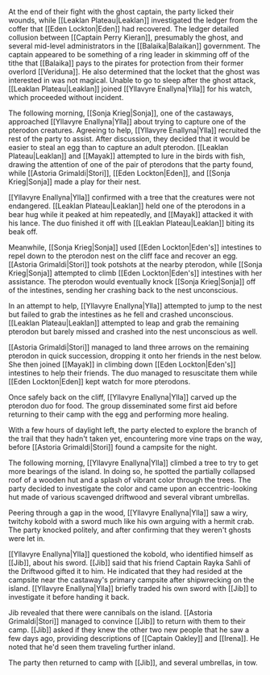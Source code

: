 At the end of their fight with the ghost captain, the party licked their wounds, while [[Leaklan Plateau|Leaklan]] investigated the ledger from the coffer that [[Eden Lockton|Eden]] had recovered. The ledger detailed collusion between [[Captain Perry Kieran]], presumably the ghost, and several mid-level administrators in the [[Balaika|Balaikan]] government. The captain appeared to be something of a ring leader in skimming off of the tithe that [[Balaika]] pays to the pirates for protection from their former overlord [[Veriduna]]. He also determined that the locket that the ghost was interested in was not magical. Unable to go to sleep after the ghost attack, [[Leaklan Plateau|Leaklan]] joined [[Yllavyre Enallyna|Ylla]] for his watch, which proceeded without incident.

The following morning, [[Sonja Krieg|Sonja]], one of the castaways, approached [[Yllavyre Enallyna|Ylla]] about trying to capture one of the pterodon creatures. Agreeing to help, [[Yllavyre Enallyna|Ylla]] recruited the rest of the party to assist. After discussion, they decided that it would be easier to steal an egg than to capture an adult pterodon. [[Leaklan Plateau|Leaklan]] and [[Mayak]] attempted to lure in the birds with fish, drawing the attention of one of the pair of pterodons that the party found, while [[Astoria Grimaldi|Stori]], [[Eden Lockton|Eden]], and [[Sonja Krieg|Sonja]] made a play for their nest.

[[Yllavyre Enallyna|Ylla]] confirmed with a tree that the creatures were not endangered. [[Leaklan Plateau|Leaklan]] held one of the pterodons in a bear hug while it peaked at him repeatedly, and [[Mayak]] attacked it with his lance. The duo finished it off with [[Leaklan Plateau|Leaklan]] biting its beak off.

Meanwhile, [[Sonja Krieg|Sonja]] used [[Eden Lockton|Eden's]] intestines to repel down to the pterodon nest on the cliff face and recover an egg. [[Astoria Grimaldi|Stori]] took potshots at the nearby pterodon, while [[Sonja Krieg|Sonja]] attempted to climb [[Eden Lockton|Eden's]] intestines with her assistance. The pterodon would eventually knock [[Sonja Krieg|Sonja]] off of the intestines, sending her crashing back to the nest unconscious.

In an attempt to help, [[Yllavyre Enallyna|Ylla]] attempted to jump to the nest but failed to grab the intestines as he fell and crashed unconscious. [[Leaklan Plateau|Leaklan]] attempted to leap and grab the remaining pterodon but barely missed and crashed into the nest unconscious as well.

[[Astoria Grimaldi|Stori]] managed to land three arrows on the remaining pterodon in quick succession, dropping it onto her friends in the nest below. She then joined [[Mayak]] in climbing down [[Eden Lockton|Eden's]] intestines to help their friends. The duo managed to resuscitate them while [[Eden Lockton|Eden]] kept watch for more pterodons.

Once safely back on the cliff, [[Yllavyre Enallyna|Ylla]] carved up the pterodon duo for food. The group disseminated some first aid before returning to their camp with the egg and performing more healing.

With a few hours of daylight left, the party elected to explore the branch of the trail that they hadn't taken yet, encountering more vine traps on the way, before [[Astoria Grimaldi|Stori]] found a campsite for the night.

The following morning, [[Yllavyre Enallyna|Ylla]] climbed a tree to try to get more bearings of the island. In doing so, he spotted the partially collapsed roof of a wooden hut and a splash of vibrant color through the trees. The party decided to investigate the color and came upon an eccentric-looking hut made of various scavenged driftwood and several vibrant umbrellas.

Peering through a gap in the wood, [[Yllavyre Enallyna|Ylla]] saw a wiry, twitchy kobold with a sword much like his own arguing with a hermit crab. The party knocked politely, and after confirming that they weren't ghosts were let in.

[[Yllavyre Enallyna|Ylla]] questioned the kobold, who identified himself as [[Jib]], about his sword. [[Jib]] said that his friend Captain Rayka Sahli of the Driftwood gifted it to him. He indicated that they had resided at the campsite near the castaway's primary campsite after shipwrecking on the island. [[Yllavyre Enallyna|Ylla]] briefly traded his own sword with [[Jib]] to investigate it before handing it back. 

Jib revealed that there were cannibals on the island. [[Astoria Grimaldi|Stori]] managed to convince [[Jib]] to return with them to their camp. [[Jib]] asked if they knew the other two new people that he saw a few days ago, providing descriptions of [[Captain Oakley]] and [[Irena]]. He noted that he'd seen them traveling further inland.

The party then returned to camp with [[Jib]], and several umbrellas, in tow.